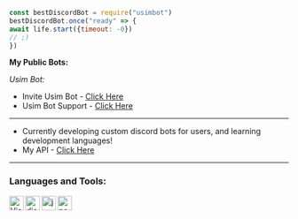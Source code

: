 ```js
const bestDiscordBot = require("usimbot")
bestDiscordBot.once("ready" => {
await life.start({timeout: -0})
// ;)
})
```
**My Public Bots:**

*Usim Bot:*
- Invite Usim Bot - [Click Here](https://discord.com/api/oauth2/authorize?client_id=833053303931666463&permissions=8&scope=bot)
- Usim Bot Support - [Click Here](https://discord.gg/rCgn3b4sSv)

---

- Currently developing custom discord bots for users, and learning development languages!
- My API - [Click Here](https://api.codedanielr.repl.co/)

---

### Languages and Tools:

<img align="left" alt="Visual Studio Code" width="26px" src="https://i.imgur.com/LwSdAlE.png" />
<img align="left" alt="discord.js" width="26px" src="https://i.imgur.com/SI1DZf3.png" />
<img align="left" alt="js" width="26px" src="https://i.imgur.com/3u1wzwE.png" />
<img align="left" alt="node.js" width="26px" src="https://i.imgur.com/tYLFZBh.png" /> 
